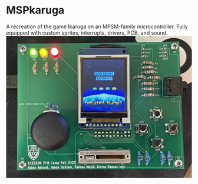 # MSPkaruga
A recreation of the game Ikaruga on an MPSM-family microcontroller. Fully equipped with custom sprites, interrupts, drivers, PCB, and sound.
![Title screen of our game!](https://github.com/jasonochiam/MSPkaruga/blob/main/ECE319K_Lab9/images/titlescreen.jpeg)
